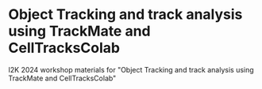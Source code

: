 # Object Tracking and track analysis using TrackMate and CellTracksColab

I2K 2024 workshop materials for "Object Tracking and track analysis using TrackMate and CellTracksColab"
